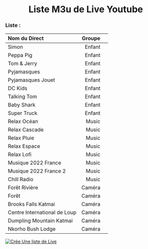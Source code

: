 
<h1 align="center"> Liste M3u de Live Youtube </h1>

### Liste :

<table>
	<thead>
		<tr><th align="left">Nom du Direct</th><th align="right">Groupe</th><th align="left"></th></tr>
	</thead>
	<tbody>
		<tr><td align="left">Simon</td><td align="right">Enfant</td><td align="left"><code></code></td></tr>
		<tr><td align="left">Peppa Pig</td><td align="right">Enfant</td><td align="left"><code></code></td></tr>
		<tr><td align="left">Tom & Jerry</td><td align="right">Enfant</td><td align="left"><code></code></td></tr>
		<tr><td align="left">Pyjamasques</td><td align="right">Enfant</td><td align="left"><code></code></td></tr>
		<tr><td align="left">Pyjamasques Jouet</td><td align="right">Enfant</td><td align="left"><code></code></td></tr>
		<tr><td align="left">DC Kids</td><td align="right">Enfant</td><td align="left"><code></code></td></tr>
		<tr><td align="left">Talking Tom</td><td align="right">Enfant</td><td align="left"><code></code></td></tr>
		<tr><td align="left">Baby Shark</td><td align="right">Enfant</td><td align="left"><code></code></td></tr>
		<tr><td align="left">Super Truck</td><td align="right">Enfant</td><td align="left"><code></code></td></tr>
		<tr><td align="left">Relax Océan</td><td align="right">Music</td><td align="left"><code></code></td></tr>
		<tr><td align="left">Relax Cascade</td><td align="right">Music</td><td align="left"><code></code></td></tr>
		<tr><td align="left">Relax Pluie</td><td align="right">Music</td><td align="left"><code></code></td></tr>
		<tr><td align="left">Relax Espace</td><td align="right">Music</td><td align="left"><code></code></td></tr>
		<tr><td align="left">Relax Lofi</td><td align="right">Music</td><td align="left"><code></code></td></tr>
		<tr><td align="left">Musique 2022 France</td><td align="right">Music</td><td align="left"><code></code></td></tr>
		<tr><td align="left">Musique 2022 France 2</td><td align="right">Music</td><td align="left"><code></code></td></tr>
		<tr><td align="left">Chill Radio</td><td align="right">Music</td><td align="left"><code></code></td></tr>
		<tr><td align="left">Forêt Rivière</td><td align="right">Caméra</td><td align="left"><code></code></td></tr>
		<tr><td align="left">Forêt</td><td align="right">Caméra</td><td align="left"><code></code></td></tr>
		<tr><td align="left">Brooks Falls Katmai</td><td align="right">Caméra</td><td align="left"><code></code></td></tr>
		<tr><td align="left">Centre International de Loup</td><td align="right">Caméra</td><td align="left"><code></code></td></tr>
		<tr><td align="left">Dumpling Mountain Katmai</td><td align="right">Caméra</td><td align="left"><code></code></td></tr>
		<tr><td align="left">Nkorho Bush Lodge</td><td align="right">Caméra</td><td align="left"><code></code></td></tr>
	</tbody>
</table>


[![Crée Une liste de Live](https://github.com/benmoose39/YouTube_to_m3u/actions/workflows/m3u_Generator.yml/badge.svg)](https://github.com/benmoose39/YouTube_to_m3u/actions/workflows/m3u_Generator.yml)



